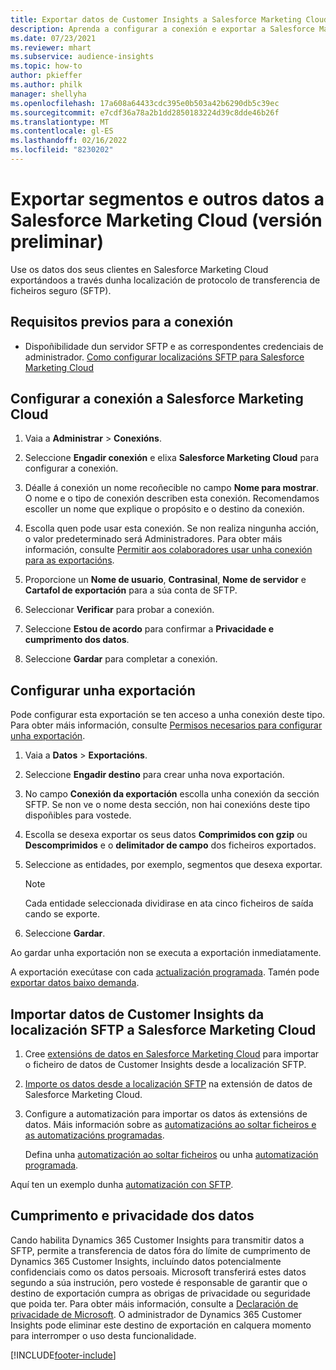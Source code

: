 ```yaml
---
title: Exportar datos de Customer Insights a Salesforce Marketing Cloud
description: Aprenda a configurar a conexión e exportar a Salesforce Marketing Cloud.
ms.date: 07/23/2021
ms.reviewer: mhart
ms.subservice: audience-insights
ms.topic: how-to
author: pkieffer
ms.author: philk
manager: shellyha
ms.openlocfilehash: 17a608a64433cdc395e0b503a42b6290db5c39ec
ms.sourcegitcommit: e7cdf36a78a2b1dd2850183224d39c8dde46b26f
ms.translationtype: MT
ms.contentlocale: gl-ES
ms.lasthandoff: 02/16/2022
ms.locfileid: "8230202"
---
```

# <a name="export-segments-and-other-data-to-salesforce-marketing-cloud-preview"></a>Exportar segmentos e outros datos a Salesforce Marketing Cloud (versión preliminar)

Use os datos dos seus clientes en Salesforce Marketing Cloud exportándoos a través dunha localización de protocolo de transferencia de ficheiros seguro (SFTP).

## <a name="prerequisites-for-connection"></a>Requisitos previos para a conexión

- Dispoñibilidade dun servidor SFTP e as correspondentes credenciais de administrador. [Como configurar localizacións SFTP para Salesforce Marketing Cloud](https://help.salesforce.com/articleView?id=sf.mc_es_configure_enhanced_ftp.htm&type=5) 

## <a name="set-up-the-connection-to-salesforce-marketing-cloud"></a>Configurar a conexión a Salesforce Marketing Cloud

1. Vaia a **Administrar** > **Conexións**.

1. Seleccione **Engadir conexión** e elixa **Salesforce Marketing Cloud** para configurar a conexión.

1. Déalle á conexión un nome recoñecible no campo **Nome para mostrar**. O nome e o tipo de conexión describen esta conexión. Recomendamos escoller un nome que explique o propósito e o destino da conexión.

1. Escolla quen pode usar esta conexión. Se non realiza ningunha acción, o valor predeterminado será Administradores. Para obter máis información, consulte [Permitir aos colaboradores usar unha conexión para as exportacións](connections.md#allow-contributors-to-use-a-connection-for-exports).

1. Proporcione un **Nome de usuario**, **Contrasinal**, **Nome de servidor** e **Cartafol de exportación** para a súa conta de SFTP.

1. Seleccionar **Verificar** para probar a conexión.

1. Seleccione **Estou de acordo** para confirmar a **Privacidade e cumprimento dos datos**.

1. Seleccione **Gardar** para completar a conexión.

## <a name="configure-an-export"></a>Configurar unha exportación

Pode configurar esta exportación se ten acceso a unha conexión deste tipo. Para obter máis información, consulte [Permisos necesarios para configurar unha exportación](export-destinations.md#set-up-a-new-export).

1. Vaia a **Datos** > **Exportacións**.

1. Seleccione **Engadir destino** para crear unha nova exportación.

1. No campo **Conexión da exportación** escolla unha conexión da sección SFTP. Se non ve o nome desta sección, non hai conexións deste tipo dispoñibles para vostede.

1. Escolla se desexa exportar os seus datos **Comprimidos con gzip** ou **Descomprimidos** e o **delimitador de campo** dos ficheiros exportados.

1. Seleccione as entidades, por exemplo, segmentos que desexa exportar.

   > [!NOTE]
   > Cada entidade seleccionada dividirase en ata cinco ficheiros de saída cando se exporte. 

1. Seleccione **Gardar**.

Ao gardar unha exportación non se executa a exportación inmediatamente.

A exportación execútase con cada [actualización programada](system.md#schedule-tab). Tamén pode [exportar datos baixo demanda](export-destinations.md#run-exports-on-demand). 

## <a name="import-customer-insights-data-from-sftp-location-to-salesforce-marketing-cloud"></a>Importar datos de Customer Insights da localización SFTP a Salesforce Marketing Cloud

1. Cree [extensións de datos en Salesforce Marketing Cloud](https://help.salesforce.com/articleView?id=sf.mc_es_create_data_extension.htm&type=5) para importar o ficheiro de datos de Customer Insights desde a localización SFTP.

2. [Importe os datos desde a localización SFTP](https://help.salesforce.com/articleView?id=sf.mc_es_import_data_extension_classic.htm&type=5) na extensión de datos de Salesforce Marketing Cloud. 

3. Configure a automatización para importar os datos ás extensións de datos. Máis información sobre as [automatizacións ao soltar ficheiros e as automatizacións programadas](https://help.salesforce.com/articleView?id=sf.mc_as_triggered_automations.htm&type=5).

   Defina unha [automatización ao soltar ficheiros](https://help.salesforce.com/articleView?id=sf.mc_as_define_a_triggered_automation.htm&type=5) ou unha [automatización programada](https://help.salesforce.com/articleView?id=sf.mc_as_define_a_scheduled_automation.htm&type=5). 

Aquí ten un exemplo dunha [automatización con SFTP](https://help.salesforce.com/articleView?id=sf.mc_as_ftp_and_triggered_automation_scenario.htm&type=5).

## <a name="data-privacy-and-compliance"></a>Cumprimento e privacidade dos datos

Cando habilita Dynamics 365 Customer Insights para transmitir datos a SFTP, permite a transferencia de datos fóra do límite de cumprimento de Dynamics 365 Customer Insights, incluíndo datos potencialmente confidenciais como os datos persoais. Microsoft transferirá estes datos segundo a súa instrución, pero vostede é responsable de garantir que o destino de exportación cumpra as obrigas de privacidade ou seguridade que poida ter. Para obter máis información, consulte a [Declaración de privacidade de Microsoft](https://go.microsoft.com/fwlink/?linkid=396732).
O administrador de Dynamics 365 Customer Insights pode eliminar este destino de exportación en calquera momento para interromper o uso desta funcionalidade.

[!INCLUDE[footer-include](../includes/footer-banner.md)]
